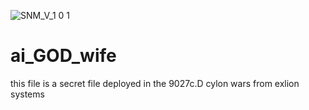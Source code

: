 ![SNM_V_1 0 1](https://github.com/MyloCyrus/ai_GOD_wife/assets/106925214/99fae3b1-83f3-4333-89d7-84151dd35faa)

# ai_GOD_wife
this file is a secret file deployed in the 9027c.D cylon wars from exlion systems
